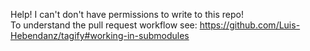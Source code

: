 Help! I can't don't have permissions to write to this repo!  
To understand the pull request workflow see: https://github.com/Luis-Hebendanz/tagify#working-in-submodules



